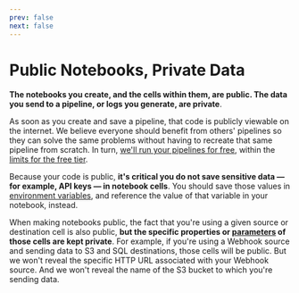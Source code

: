 ```yaml
---
prev: false
next: false
---
```


# Public Notebooks, Private Data

**The notebooks you create, and the cells within them, are public. The data you send to a pipeline, or logs you generate, are private**.

As soon as you create and save a pipeline, that code is publicly viewable on the internet. We believe everyone should benefit from others' pipelines so they can solve the same problems without having to recreate that same pipeline from scratch. In turn, [we'll run your pipelines for free](/pricing/), within the [limits for the free tier](/limits/).

Because your code is public, **it's critical you do not save sensitive data — for example, API keys — in notebook cells**. You should save those values in [environment variables](/environment-variables/), and reference the value of that variable in your notebook, instead.

When making notebooks public, the fact that you're using a given source or destination cell is also public, **but the specific properties or [parameters](/notebook/destinations/#destination-parameters) of those cells are kept private**. For example, if you're using a Webhook source and sending data to S3 and SQL destinations, those cells will be public. But we won't reveal the specific HTTP URL associated with your Webhook source. And we won't reveal the name of the S3 bucket to which you're sending data.
